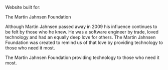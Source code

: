 Website built for:

The Martin Jahnsen Foundation

Although Martin Jahnsen passed away in 2009 his influence continues to be felt by those who he knew. He was a software engineer by trade, loved technology and had an equally deep love for others. The Martin Jahnsen Foundation was created to remind us of that love by providing technology to those who need it most.

The Martin Jahnsen Foundation providing technology to those who need it most.
